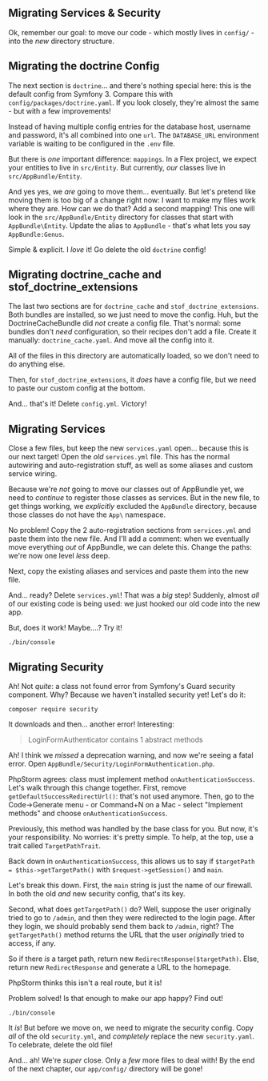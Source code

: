 ## Migrating Services & Security

Ok, remember our goal: to move our code - which mostly lives in `config/` - into
the *new* directory structure.

## Migrating the doctrine Config

The next section is `doctrine`... and there's nothing special here: this is the
default config from Symfony 3. Compare this with `config/packages/doctrine.yaml`.
If you look closely, they're almost the same - but with a few improvements!

Instead of having multiple config entries for the database host, username and
password, it's all combined into one `url`. The `DATABASE_URL` environment variable
is waiting to be configured in the `.env` file.

But there is *one* important difference: `mappings`. In a Flex project, we expect
your entities to live in `src/Entity`. But currently, *our* classes live in `src/AppBundle/Entity`.

And yes yes, we *are* going to move them... eventually. But let's pretend like moving
them is too big of a change right now: I want to make my files work where they are.
How can we do that? Add a second mapping! This one will look in the `src/AppBundle/Entity`
directory for classes that start with ``AppBundle\Entity``. Update the alias to
`AppBundle` - that's what lets you say `AppBundle:Genus`.

Simple & explicit. I *love* it! Go delete the old `doctrine` config!

## Migrating doctrine_cache and stof_doctrine_extensions

The last two sections are for `doctrine_cache` and `stof_doctrine_extensions`. Both
bundles are installed, so we just need to move the config. Huh, but the DoctrineCacheBundle
did *not* create a config file. That's normal: some bundles don't *need* configuration,
so their recipes don't add a file. Create it manually: `doctrine_cache.yaml`. And
move all the config into it.

All of the files in this directory are automatically loaded, so we don't need to
do anything else.

Then, for `stof_doctrine_extensions`, it *does* have a config file, but we need
to paste our custom config at the bottom.

And... that's it! Delete `config.yml`. Victory!

## Migrating Services

Close a few files, but keep the new `services.yaml` open... because this is our
next target! Open the *old* `services.yml` file. This has the normal autowiring
and auto-registration stuff, as well as some aliases and custom service wiring.

Because we're *not* going to move our classes out of AppBundle yet, we need to
*continue* to register those classes as services. But in the new file, to get things
working, we *explicitly* excluded the `AppBundle` directory, because those classes
do not have the `App\` namespace.

No problem! Copy the 2 auto-registration sections from `services.yml`  and paste
them into the new file. And I'll add a comment: when we eventually move everything
*out* of AppBundle, we can delete this. Change the paths: we're now one level *less*
deep.

Next, copy the existing aliases and services and paste them into the new file.

And... ready? Delete `services.yml`! That was a *big* step! Suddenly, almost *all*
of our existing code is being used: we just hooked our old code into the new app.

But, does it work! Maybe....? Try it!

```terminal
./bin/console
```

## Migrating Security

Ah! Not *quite*: a class not found error from Symfony's Guard security component.
Why? Because we haven't installed security yet! Let's do it:

```terminal
composer require security
```

It downloads and then... another error! Interesting:

> LoginFormAuthenticator contains 1 abstract methods

Ah! I think we *missed* a deprecation warning, and now we're seeing a fatal error.
Open `AppBundle/Security/LoginFormAuthentication.php`.

PhpStorm agrees: class must implement method `onAuthenticationSuccess`. Let's walk
through this change together. First, remove `getDefaultSuccessRedirectUrl()`: that's
not used anymore. Then, go to the Code->Generate menu - or Command+N on a Mac -
select "Implement methods" and choose `onAuthenticationSuccess`.

Previously, this method was handled by the base class for you. But now, it's your
responsibility. No worries: it's pretty simple. To help, at the top, use a trait
called `TargetPathTrait`.

Back down in `onAuthenticationSuccess`, this allows us to say if
`$targetPath = $this->getTargetPath()` with `$request->getSession()` and `main`.

Let's break this down. First, the `main` string is just the name of our firewall.
In both the old *and* new security config, that's its key.

Second, what does `getTargetPath()` do? Well, suppose the user originally tried
to go to `/admin`, and then they were redirected to the login page. After they login,
we should probably send them back to `/admin`, right? The `getTargetPath()` method
returns the URL that the user *originally* tried to access, if any.

So if there *is* a target path, return new `RedirectResponse($targetPath)`. Else,
return new `RedirectResponse` and generate a URL to the homepage.

PhpStorm thinks this isn't a real route, but it is!

Problem solved! Is that enough to make our app happy? Find out!

```terminal-silent
./bin/console
```

It *is*! But before we move on, we need to migrate the security config. Copy *all*
of the old `security.yml`, and *completely* replace the new `security.yaml`. To
celebrate, delete the old file!

And... ah! We're *super* close. Only a *few* more files to deal with! By the end
of the next chapter, our `app/config/` directory will be gone!
